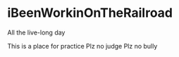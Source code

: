 # iBeenWorkinOnTheRailroad
All the live-long day

This is a place for practice
Plz no judge
Plz no bully
